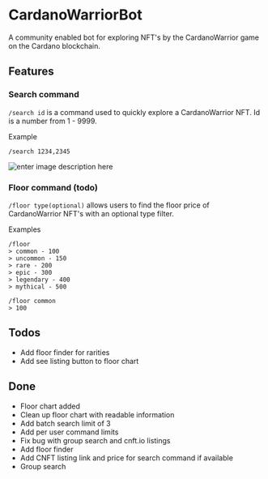 # CardanoWarriorBot

A community enabled bot for exploring NFT's by the CardanoWarrior game on the Cardano blockchain.

## Features
### Search command

`/search id` is a command used to quickly explore a CardanoWarrior NFT. Id is a number from 1 - 9999.

Example
```
/search 1234,2345
```
![enter image description here](https://cdn.discordapp.com/attachments/834476465314856960/888714417066377246/unknown.png)
### Floor command (todo)

`/floor type(optional)` allows users to find the floor price of CardanoWarrior NFT's with an optional type filter.

Examples
```
/floor
> common - 100
> uncommon - 150
> rare - 200
> epic - 300
> legendary - 400
> mythical - 500
```
```
/floor common
> 100
```

## Todos
- Add floor finder for rarities
- Add see listing button to floor chart

## Done
- Floor chart added
- Clean up floor chart with readable information
- Add batch search limit of 3
- Add per user command limits
- Fix bug with group search and cnft.io listings
- Add floor finder
- Add CNFT listing link and price for search command if available
- Group search
